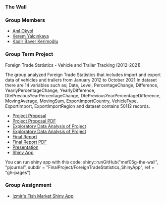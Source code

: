 ### The Wall

###  Group Members

- [Anıl Okyol](https://pjournal.github.io/mef05-okyolanil/)
- [Kerem Yalçınkaya](https://pjournal.github.io/mef05-keremlyalcinkaya/)
- [Kadir Baver Kerimoğlu](https://pjournal.github.io/mef05-kadirbaverkerimoglu/)


###  Group Term Project

Foreign Trade Statistics - Vehicle and Trailer Tracking (2012-2021)

The group analyzed Foreign Trade Statistics that includes import and export data of vehicles and trailers from January 2012 to October 2021.In dataset there are 14 variables such as; Date, Level,	PercentageChange, Difference, YearlyPercentageChange, YearlyDifference, DtePreviousYearPercentageChange, DtePreviousYearPercentageDifference,	MovingAverage, MovingSum, ExportImportCountry, VehicleType, ExportImport, ExportImportRegion and dataset contains 50112 records.

- [Project Proposal](FinalProject/project_proposal.html)
- [Project Proposal PDF](FinalProject/project_proposal.pdf) 
- [Exploratory Data Analysis of Project](FinalProject/EDA_ForeignTradeStatistics.html)
- [Exploratory Data Analysis of Project](FinalProject/EDA_ForeignTradeStatistics.pdf)
- [Final Report](FinalProject/final_report.html)
- [Final Report PDF](FinalProject/final_report.pdf)
- [Presentation](FinalProject/presentation.html)
- [Shiny App](https://thewall.shinyapps.io/ForeignTradeStatistics_ShinyApp/)

You can run shiny app with this code:
shiny::runGitHub("mef05g-the-wall", "pjournal", subdir = "FinalProject/ForeignTradeStatistics_ShinyApp", ref = "gh-pages")

###  Group Assignment

- [Izmir's Fish Market Shiny App](https://thewall.shinyapps.io/fishmarket/) 
